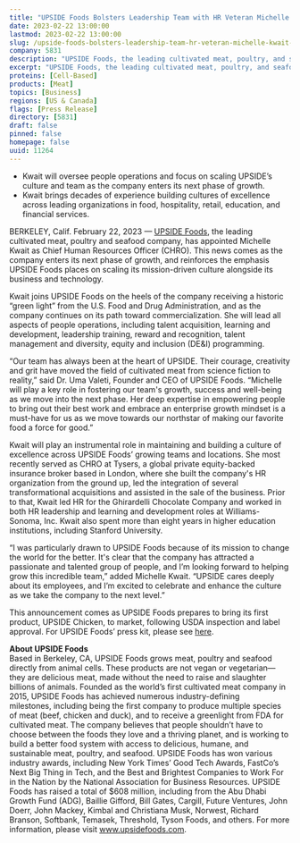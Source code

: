```yaml
---
title: "UPSIDE Foods Bolsters Leadership Team with HR Veteran Michelle Kwait as Chief Human Resources Officer"
date: 2023-02-22 13:00:00
lastmod: 2023-02-22 13:00:00
slug: /upside-foods-bolsters-leadership-team-hr-veteran-michelle-kwait-chief-human-resources
company: 5831
description: "UPSIDE Foods, the leading cultivated meat, poultry, and seafood company, has appointed Michelle Kwait as Chief Human Resources Officer."
excerpt: "UPSIDE Foods, the leading cultivated meat, poultry, and seafood company, has appointed Michelle Kwait as Chief Human Resources Officer."
proteins: [Cell-Based]
products: [Meat]
topics: [Business]
regions: [US & Canada]
flags: [Press Release]
directory: [5831]
draft: false
pinned: false
homepage: false
uuid: 11264
---
```

<ul>
<li>Kwait will oversee people operations and focus on scaling UPSIDE’s culture and team as the company enters its next phase of growth.</li>
<li>Kwait brings decades of experience building cultures of excellence across leading organizations in food, hospitality, retail, education, and financial services.</li>
</ul>
<p>BERKELEY, Calif. February 22, 2023 — <a href="https://upsidefoods.com/">UPSIDE Foods</a>, the leading cultivated meat, poultry and seafood company, has appointed Michelle Kwait as Chief Human Resources Officer (CHRO). This news comes as the company enters its next phase of growth, and reinforces the emphasis UPSIDE Foods places on scaling its mission-driven culture alongside its business and technology.</p>
<p>Kwait joins UPSIDE Foods on the heels of the company receiving a historic “green light” from the U.S. Food and Drug Administration, and as the company continues on its path toward commercialization. She will lead all aspects of people operations, including talent acquisition, learning and development, leadership training, reward and recognition, talent management and diversity, equity and inclusion (DE&I) programming. </p>
<p>“Our team has always been at the heart of UPSIDE. Their courage, creativity and grit have moved the field of cultivated meat from science fiction to reality,” said Dr. Uma Valeti, Founder and CEO of UPSIDE Foods. “Michelle will play a key role in fostering our team's growth, success and well-being as we move into the next phase. Her deep expertise in empowering people to bring out their best work and embrace an enterprise growth mindset is a must-have for us as we move towards our northstar of making our favorite food a force for good.”</p>
<p>Kwait will play an instrumental role in maintaining and building a culture of excellence across UPSIDE Foods’ growing teams and locations. She most recently served as CHRO at Tysers, a global private equity-backed insurance broker based in London, where she built the company's HR organization from the ground up, led the integration of several transformational acquisitions and assisted in the sale of the business. Prior to that, Kwait led HR for the Ghirardelli Chocolate Company and worked in both HR leadership and learning and development roles at Williams-Sonoma, Inc. Kwait also spent more than eight years in higher education institutions, including Stanford University.</p>
<p>“I was particularly drawn to UPSIDE Foods because of its mission to change the world for the better. It's clear that the company has attracted a passionate and talented group of people, and I’m looking forward to helping grow this incredible team,” added Michelle Kwait. “UPSIDE cares deeply about its employees, and I’m excited to celebrate and enhance the culture as we take the company to the next level.”  </p>
<p>This announcement comes as UPSIDE Foods prepares to bring its first product, UPSIDE Chicken, to market, following USDA inspection and label approval. For UPSIDE Foods’ press kit, please see <a href="https://www.dropbox.com/sh/rmozuhb343uyxpd/AAAo2857oDhUL5_mJOrxZTQTa?dl=0">here</a>. </p>
<p><strong>About UPSIDE Foods </strong><br />
Based in Berkeley, CA, UPSIDE Foods grows meat, poultry and seafood directly from animal cells. These products are not vegan or vegetarian—they are delicious meat, made without the need to raise and slaughter billions of animals. Founded as the world’s first cultivated meat company in 2015, UPSIDE Foods has achieved numerous industry-defining milestones, including being the first company to produce multiple species of meat (beef, chicken and duck), and to receive a greenlight from FDA for cultivated meat. The company believes that people shouldn’t have to choose between the foods they love and a thriving planet, and is working to build a better food system with access to delicious, humane, and sustainable meat, poultry, and seafood. UPSIDE Foods has won various industry awards, including New York Times’ Good Tech Awards, FastCo’s Next Big Thing in Tech, and the Best and Brightest Companies to Work For in the Nation by the National Association for Business Resources. UPSIDE Foods has raised a total of $608 million, including from the Abu Dhabi Growth Fund (ADG), Baillie Gifford, Bill Gates, Cargill, Future Ventures, John Doerr, John Mackey, Kimbal and Christiana Musk, Norwest, Richard Branson, Softbank, Temasek, Threshold, Tyson Foods, and others. For more information, please visit <a href="http://www.upsidefoods.com">www.upsidefoods.com</a>.</p>
